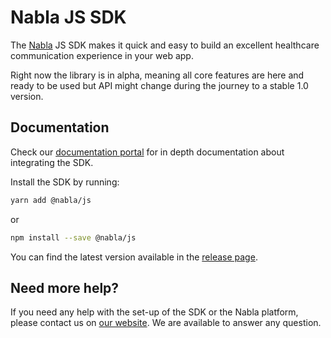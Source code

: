# Nabla JS SDK

The [Nabla](https://www.nabla.com/) JS SDK makes it quick and easy to build an excellent healthcare communication experience in your web app.

Right now the library is in alpha, meaning all core features are here and ready to be used but API might change during the journey to a stable 1.0 version.

## Documentation

Check our [documentation portal](https://docs.nabla.com/docs/concepts-js) for in depth documentation about integrating the SDK.

Install the SDK by running:

```sh
yarn add @nabla/js
```

or

```sh
npm install --save @nabla/js
```

You can find the latest version available in the [release page](https://github.com/nabla/nabla-js/releases).

## Need more help?

If you need any help with the set-up of the SDK or the Nabla platform, please contact us on [our website](https://nabla.com). We are available to answer any question.
